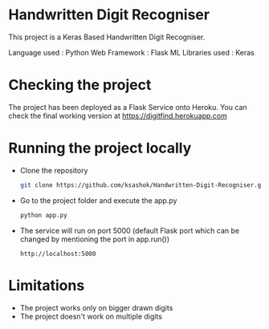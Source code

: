 # Handwritten Digit Recogniser

This project is a Keras Based Handwritten Digit Recogniser.

Language used   : Python
Web Framework       : Flask
ML Libraries used  : Keras

# Checking the project
The project has been deployed as a Flask Service onto Heroku. You can check the final working version at https://digitfind.herokuapp.com


# Running the project locally

  - Clone the repository
    ```sh
    git clone https://github.com/ksashok/Handwritten-Digit-Recogniser.git
    ```
  - Go to the project folder and execute the app.py
    ```sh
    python app.py
    ```
  - The service will run on port 5000 (default Flask port which can be changed by mentioning the port in app.run())
    ```
    http://localhost:5000
    ```

# Limitations
- The project works only on bigger drawn digits
- The project doesn't work on multiple digits

